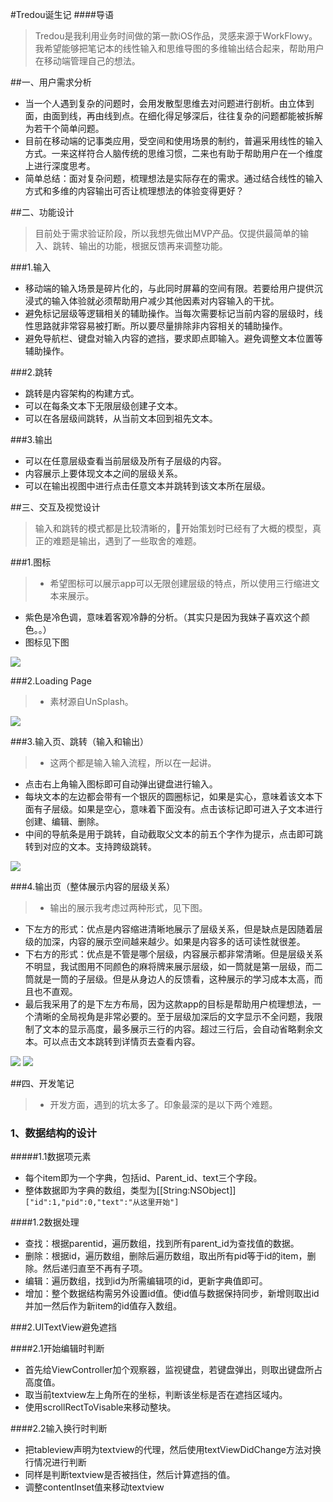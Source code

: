 #Tredou诞生记
####导语
>Tredou是我利用业务时间做的第一款iOS作品，灵感来源于WorkFlowy。我希望能够把笔记本的线性输入和思维导图的多维输出结合起来，帮助用户在移动端管理自己的想法。

##一、用户需求分析

* 当一个人遇到复杂的问题时，会用发散型思维去对问题进行剖析。由立体到面，由面到线，再由线到点。在细化得足够深后，往往复杂的问题都能被拆解为若干个简单问题。  
* 目前在移动端的记事类应用，受空间和使用场景的制约，普遍采用线性的输入方式。一来这样符合人脑传统的思维习惯，二来也有助于帮助用户在一个维度上进行深度思考。
* 简单总结：面对复杂问题，梳理想法是实际存在的需求。通过结合线性的输入方式和多维的内容输出可否让梳理想法的体验变得更好？

##二、功能设计
>目前处于需求验证阶段，所以我想先做出MVP产品。仅提供最简单的输入、跳转、输出的功能，根据反馈再来调整功能。

###1.输入
* 移动端的输入场景是碎片化的，与此同时屏幕的空间有限。若要给用户提供沉浸式的输入体验就必须帮助用户减少其他因素对内容输入的干扰。
*  避免标记层级等逻辑相关的辅助操作。当每次需要标记当前内容的层级时，线性思路就非常容易被打断。所以要尽量排除非内容相关的辅助操作。
* 避免导航栏、键盘对输入内容的遮挡，要求即点即输入。避免调整文本位置等辅助操作。

###2.跳转
* 跳转是内容架构的构建方式。
* 可以在每条文本下无限层级创建子文本。
* 可以在各层级间跳转，从当前文本回到祖先文本。

###3.输出
* 可以在任意层级查看当前层级及所有子层级的内容。
* 内容展示上要体现文本之间的层级关系。
* 可以在输出视图中进行点击任意文本并跳转到该文本所在层级。

##三、交互及视觉设计
>输入和跳转的模式都是比较清晰的，开始策划时已经有了大概的模型，真正的难题是输出，遇到了一些取舍的难题。

###1.图标  
>* 希望图标可以展示app可以无限创建层级的特点，所以使用三行缩进文本来展示。
* 紫色是冷色调，意味着客观冷静的分析。（其实只是因为我妹子喜欢这个颜色。。）  
* 图标见下图  

![](http://checkitnow-photo.stor.sinaapp.com/Tredou图标.png)  

###2.Loading Page  
>* 素材源自UnSplash。 

![](http://checkitnow-photo.stor.sinaapp.com/loadingpage.png)  

###3.输入页、跳转（输入和输出）
>* 这两个都是输入输入流程，所以在一起讲。  
 * 点击右上角输入图标即可自动弹出键盘进行输入。
 * 每块文本的左边都会带有一个银灰的圆圈标记，如果是实心，意味着该文本下面有子层级。如果是空心，意味着下面没有。点击该标记即可进入子文本进行创建、编辑、删除。
 * 中间的导航条是用于跳转，自动截取父文本的前五个字作为提示，点击即可跳转到对应的文本。支持跨级跳转。

![](http://checkitnow-photo.stor.sinaapp.com/输入2.png)
  
###4.输出页（整体展示内容的层级关系）
>* 输出的展示我考虑过两种形式，见下图。
* 下左方的形式：优点是内容缩进清晰地展示了层级关系，但是缺点是因随着层级的加深，内容的展示空间越来越少。如果是内容多的话可读性就很差。
* 下右方的形式：优点是不管是哪个层级，内容展示都非常清晰。但是层级关系不明显，我试图用不同颜色的麻将牌来展示层级，如一筒就是第一层级，而二筒就是一筒的子层级。但是从身边人的反馈看，这种展示的学习成本太高，而且也不直观。
* 最后我采用了的是下左方布局，因为这款app的目标是帮助用户梳理想法，一个清晰的全局视角是非常必要的。至于层级加深后的文字显示不全问题，我限制了文本的显示高度，最多展示三行的内容。超过三行后，会自动省略剩余文本。可以点击文本跳转到详情页去查看内容。

![](http://checkitnow-photo.stor.sinaapp.com/输出1.png)   ![](http://checkitnow-photo.stor.sinaapp.com/输出2.png)


##四、开发笔记
>* 开发方面，遇到的坑太多了。印象最深的是以下两个难题。

### 1、数据结构的设计
#####1.1数据项元素
* 每个item即为一个字典，包括id、Parent_id、text三个字段。
* 整体数据即为字典的数组，类型为[[String:NSObject]]  
  `["id":1,"pid":0,"text":"从这里开始"]`  

####1.2数据处理
* 查找：根据parentid，遍历数组，找到所有parent_id为查找值的数据。
* 删除：根据id，遍历数组，删除后遍历数组，取出所有pid等于id的item，删除。然后递归直至不再有子项。
* 编辑：遍历数组，找到id为所需编辑项的id，更新字典值即可。
* 增加：整个数据结构需另外设置id值。使id值与数据保持同步，新增则取出id并加一然后作为新item的id值存入数组。  
 


###2.UITextView避免遮挡  

####2.1开始编辑时判断
* 首先给ViewController加个观察器，监视键盘，若键盘弹出，则取出键盘所占高度值。
* 取当前textview左上角所在的坐标，判断该坐标是否在遮挡区域内。
* 使用scrollRectToVisable来移动整块。

####2.2输入换行时判断
* 把tableview声明为textview的代理，然后使用textViewDidChange方法对换行情况进行判断
* 同样是判断textview是否被挡住，然后计算遮挡的值。
* 调整contentInset值来移动textview
